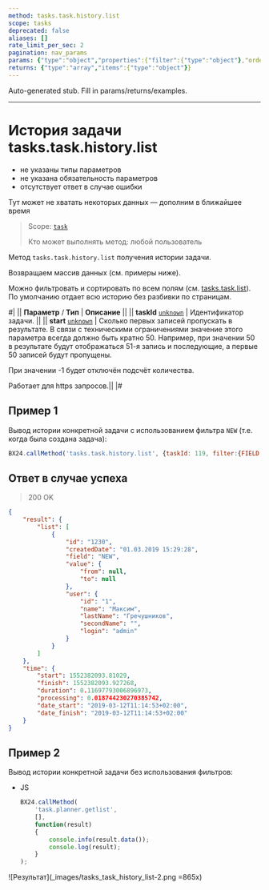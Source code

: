 ```yaml
---
method: tasks.task.history.list
scope: tasks
deprecated: false
aliases: []
rate_limit_per_sec: 2
pagination: nav_params
params: {"type":"object","properties":{"filter":{"type":"object"},"order":{"type":"object"},"select":{"type":"array","items":{"type":"string"}},"start":{"type":["integer","string"]}}}
returns: {"type":"array","items":{"type":"object"}}
---
```


Auto-generated stub. Fill in params/returns/examples.

---

# История задачи tasks.task.history.list





- не указаны типы параметров
- не указана обязательность параметров
- отсутствует ответ в случае ошибки







Тут может не хватать некоторых данных — дополним в ближайшее время



> Scope: [`task`](../scopes/permissions.md)
>
> Кто может выполнять метод: любой пользователь

Метод `tasks.task.history.list` получения истории задачи.

Возвращаем массив данных (см. примеры ниже).

Можно фильтровать и сортировать по всем полям (см. [tasks.task.list](./tasks-task-list.md)). По умолчанию отдает всю историю без разбивки по страницам.

#|
|| **Параметр** / **Тип** | **Описание** ||
|| **taskId**
[`unknown`](../data-types.md) | Идентификатор задачи. ||
|| **start**
[`unknown`](../data-types.md) | Сколько первых записей пропускать в результате. В связи с техническими ограничениями значение этого параметра всегда должно быть кратно 50. Например, при значении 50 в результате будут отображаться 51-я запись и последующие, а первые 50 записей будут пропущены.

При значении -1 будет отключён подсчёт количества. 

Работает для https запросов.||
|#

## Пример 1

Вывод истории конкретной задачи с использованием фильтра `NEW` (т.е. когда была создана задача):
```js
BX24.callMethod('tasks.task.history.list', {taskId: 119, filter:{FIELD:'NEW'}}, (res)=>{console.log(res.answer.result);});
```

## Ответ в случае успеха

> 200 OK

```json
{
    "result": {
        "list": [
            {
                "id": "1230",
                "createdDate": "01.03.2019 15:29:28",
                "field": "NEW",
                "value": {
                    "from": null,
                    "to": null
                },
                "user": {
                    "id": "1",
                    "name": "Максим",
                    "lastName": "Гречушников",
                    "secondName": "",
                    "login": "admin"
                }
            }
        ]
    },
    "time": {
        "start": 1552382093.81029,
        "finish": 1552382093.927268,
        "duration": 0.11697793006896973,
        "processing": 0.018744230270385742,
        "date_start": "2019-03-12T11:14:53+02:00",
        "date_finish": "2019-03-12T11:14:53+02:00"
    }
}
```

## Пример 2

Вывод истории конкретной задачи без использования фильтров:



- JS

    ```js
    BX24.callMethod(
        'task.planner.getlist',
        [],
        function(result)
        {
            console.info(result.data());
            console.log(result);
        }
    );
    ```



![Результат](_images/tasks_task_history_list-2.png =865x)



